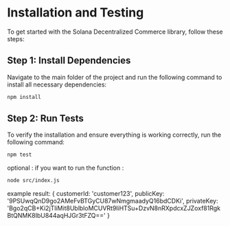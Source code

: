 # Installation and Testing

To get started with the Solana Decentralized Commerce library, follow these steps:

## Step 1: Install Dependencies

Navigate to the main folder of the project and run the following command to install all necessary dependencies:

```bash
npm install
```

## Step 2: Run Tests

To verify the installation and ensure everything is working correctly, run the following command:

```bash
npm test
```

optional : if you want to run the function :

```bash
node src/index.js
```

example result:
{
customerId: 'customer123',
publicKey: '9PSUwqQnD9go2AMeFvBTGyCU87wNmgmaadyQ16bdCDKi',
privateKey: 'Bgo2qCB+Ki2jTliMit8UblbloMCUVRt9liHTSu+DzvN8nRXpdcxZJZoxf81RgkBtQNMK8IbU844aqHJGr3tFZQ=='
}
